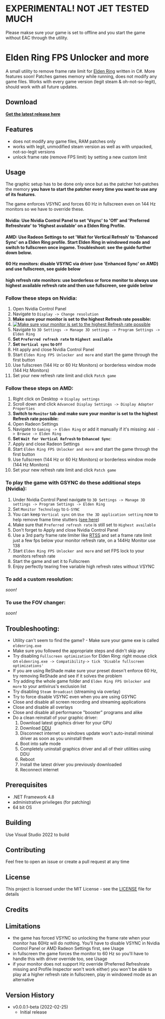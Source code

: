# EXPERIMENTAL! NOT JET TESTED MUCH
Please makse sure your game is set to offline and you start the game without EAC through the utility.

# Elden Ring FPS Unlocker and more

A small utility to remove frame rate limit for [Elden Ring](https://en.bandainamcoent.eu/elden-ring/elden-ring) written in C#. More features soon!
Patches games memory while running, does not modify any game files. Works with every game version (legit steam & oh-not-so-legit), should work with all future updates.

## Download

**[Get the latest release here](https://github.com/uberhalit/EldenRingFpsUnlockAndMore/releases)**

## Features

* does not modify any game files, RAM patches only
* works with legit, unmodified steam version as well as with unpacked, not-so-legit versions
* unlock frame rate (remove FPS limit) by setting a new custom limit

## Usage

The graphic setup has to be done only once but as the patcher hot-patches the memory **you have to start the patcher every time you want to use any of its features**.

The game enforces VSYNC and forces 60 Hz in fullscreen even on 144 Hz monitors so we have to override these.

#### Nvidia: Use Nvidia Control Panel to set 'Vsync' to 'Off' and 'Preferred Refreshrate' to 'Highest available' on a Elden Ring Profile.
#### AMD: Use Radeon Settings to set 'Wait for Vertical Refresh' to 'Enhanced Sync' on a Elden Ring profile. Start Elden Ring in windowed mode and switch to fullscreen once ingame. Troubleshoot: see the guide further down below.

#### 60 Hz monitors: disable VSYNC via driver (use 'Enhanced Sync' on AMD) and use fullscreen, see guide below
#### high refresh rate monitors: use borderless or force monitor to always use highest available refresh rate and then use fullscreen, see guide below

### Follow these steps on Nvidia:
1. Open Nvidia Control Panel
2. Navigate to `Display -> Change resolution`
3. **Make sure your monitor is set to the highest Refresh rate possible:**
4.  [![Make sure your monitor is set to the highest Refresh rate possible](https://camo.githubusercontent.com/331eb420bee67f4e57d7e46601bfd51f462de68f/68747470733a2f2f692e696d6775722e636f6d2f625667767155372e706e67)](#)
5. Navigate to `3D Settings -> Manage 3D settings -> Program Settings -> Elden Ring`
6. **Set `Preferred refresh rate` to `Highest available`**
7. **Set `Vertical sync` to `Off`**
8. Hit apply and close Nvidia Control Panel
9. Start `Elden Ring FPS Unlocker and more` and start the game through the first button
10. Use fullscreen (144 Hz or 60 Hz Monitors) or borderless window mode (144 Hz Monitors)
11. Set your new refresh rate limit and click `Patch game`

### Follow these steps on AMD:
1. Right click on Desktop -> `Display settings`
2. Scroll down and click `Advanced Display Settings -> Display Adapter Properties`
3. **Switch to `Monitor` tab and make sure your monitor is set to the highest Refresh rate possible:**
4. Open Radeon Settings
5. Navigate to `Gaming -> Elden Ring` or add it manually if it's missing: `Add -> Browse -> Elden Ring`
6. **Set `Wait for Vertical Refresh` to `Enhanced Sync`**:
7.  Apply and close Radeon Settings
8. Start `Elden Ring FPS Unlocker and more` and start the game through the first button
9. Use fullscreen (144 Hz or 60 Hz Monitors) or borderless window mode (144 Hz Monitors)
10. Set your new refresh rate limit and click `Patch game`

### To play the game with GSYNC do these additional steps (Nvidia):
1. Under Nvidia Control Panel navigate to `3D Settings -> Manage 3D settings -> Program Settings -> Elden Ring`
2. Set `Monitor Technology` to `G-SYNC`
3. You can keep `Vertical sync` on `Use the 3D application setting` now to help remove frame time stutters ([see here](https://www.blurbusters.com/gsync/gsync101-input-lag-tests-and-settings/15/))
4. Make sure that `Preferred refresh rate` is still set to `Highest available`
5. Don't forget to Apply and close Nvidia Control Panel
6. Use a 3rd party frame rate limiter like [RTSS](https://www.guru3d.com/files-details/rtss-rivatuner-statistics-server-download.html) and set a frame rate limit just a few fps below your monitor refresh rate, on a 144Hz Monitor use 138
7. Start `Elden Ring FPS Unlocker and more` and set FPS lock to your monitors refresh rate
8. Start the game and set it to Fullscreen
9. Enjoy perfectly tearing free variable high refresh rates without VSYNC

### To add a custom resolution:
*soon!*

### To use the FOV changer:
*soon!*

## Troubleshooting:
* Utility can't seem to find the game? - Make sure your game exe is called `eldenring.exe`
* Make sure you followed the appropriate steps and didn't skip any
* Try disabling `Fullscreen optimization` for Elden Ring: right mouse click on `eldenring.exe -> Compatibility-> tick 'Disable fullscreen optimizations'`
* If you are using ReShade make sure your preset doesn't enforce 60 Hz, try removing ReShade and see if it solves the problem
* Try adding the whole game folder and `Elden Ring FPS Unlocker and more` to your antivirus's exclusion list
* Try disabling `Steam Broadcast` (streaming via overlay)
* Try to force disable VSYNC even when you are using GSYNC
* Close and disable all screen recording and streaming applications
* Close and disable all overlays
* Close and disable all performance "booster" programs and alike
* Do a clean reinstall of your graphic driver:
  1. Download latest graphics driver for your GPU
  2. Download [DDU](https://www.guru3d.com/files-get/display-driver-uninstaller-download,1.html)
  3. Disconnect internet so windows update won't auto-install minimal driver as soon as you uninstall them
  4. Boot into safe mode
  5. Completely uninstall graphics driver and all of their utilities using DDU
  6. Reboot
  7. Install the latest driver you previously downloaded
  8. Reconnect internet

## Prerequisites

* .NET Framework 4.8
* administrative privileges (for patching)
* 64 bit OS

## Building

Use Visual Studio 2022 to build

## Contributing

Feel free to open an issue or create a pull request at any time

## License

This project is licensed under the MIT License - see the [LICENSE](LICENSE) file for details

## Credits

## Limitations

* the game has forced VSYNC so unlocking the frame rate when your monitor has 60Hz will do nothing. You'll have to disable VSYNC in Nvidia Control Panel or AMD Radeon Settings first, see Usage
* in fullscreen the game forces the monitor to 60 Hz so you'll have to handle this with driver override too, see Usage
* if your monitor does not support Hz override (Preferred Refreshrate missing and Profile Inspector won't work either) you won't be able to play at a higher refresh rate in fullscreen, play in windowed mode as an alternative

## Version History
* v0.0.0.1-beta (2022-02-25)
  * Initial release
